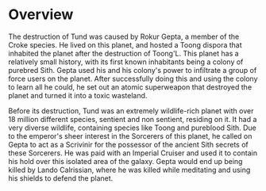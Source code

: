# Overview
The destruction of Tund was caused by Rokur Gepta, a member of the Croke species.
He lived on this planet, and hosted a Toong dispora that inhabited the planet after the destruction of Toong'L.
This planet has a relatively small history, with its first known inhabitants being a colony of purebred Sith.
Gepta used his and his colony's power to infiltrate a group of force users on the planet.
After successfully doing this and using the colony to learn all he could, he set out an atomic superweapon that destroyed the planet and turned it into a toxic wasteland.

Before its destruction, Tund was an extremely wildlife-rich planet with over 18 million different species, sentient and non sentient, residing on it.
It had a very diverse wildlife, containing species like Toong and pureblood Sith.
Due to the emperor's sheer interest in the Sorcerers of this planet, he called on Gepta to act as a Scrivinir for the possessor of the ancient Sith secrets of these Sorcerers.
He was paid with an Imperial Cruiser and used it to contain his hold over this isolated area of the galaxy.
Gepta would end up being killed by Lando Calrissian, where he was killed while meditating and using his shields to defend the planet.